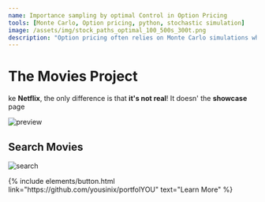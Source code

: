 ```yaml
---
name: Importance sampling by optimal Control in Option Pricing
tools: [Monte Carlo, Option pricing, python, stochastic simulation]
image: /assets/img/stock_paths_optimal_100_500s_300t.png
description: "Option pricing often relies on Monte Carlo simulations when analytical solutions aren’t available. Importance Sampling (IS) addresses this issue by modifying the probability distribution used in the simulation, thereby reducing variance. In this project, we compare crude Monte Carlo with two IS-based methods: one that adaptively updates the probability measure to find the optimal change, and another that uses an optimal control formulation. Our goal is to show how IS can significantly lower variance, ultimately improving pricing accuracy."
---
```


# The Movies Project

ke **Netflix**, the only difference is that **it's not real**! It doesn' the **showcase** page

![preview](https://www.sketchappsources.com/resources/source-image/we-were-soldiers-landing-page-dbruggisser.jpg)

## Search Movies

![search](https://www.sketchappsources.com/resources/source-image/microsoft-windows-10-virtual-keyboard-diogo-sousa.png)

<p class="text-center">
{% include elements/button.html link="https://github.com/yousinix/portfolYOU" text="Learn More" %}
</p>
